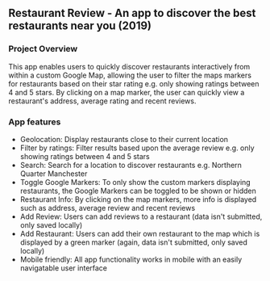 ## Restaurant Review - An app to discover the best restaurants near you (2019)
### Project Overview
This app enables users to quickly discover restaurants interactively from within a custom Google Map, allowing the user to filter the maps markers for restaurants based on their star rating e.g. only showing ratings between 4 and 5 stars. By clicking on a map marker, the user can quickly view a restaurant's address, average rating and recent reviews.

### App features
- Geolocation: Display restaurants close to their current location
- Filter by ratings: Filter results based upon the average review e.g. only showing ratings between 4 and 5 stars
- Search: Search for a location to discover restaurants e.g. Northern Quarter Manchester
- Toggle Google Markers: To only show the custom markers displaying restaurants, the Google Markers can be toggled to be shown or hidden
- Restaurant Info: By clicking on the map markers, more info is displayed such as address, average review and recent reviews
- Add Review: Users can add reviews to a restaurant (data isn't submitted, only saved locally)
- Add Restaurant: Users can add their own restaurant to the map which is displayed by a green marker (again, data isn't submitted, only saved locally)
- Mobile friendly: All app functionality works in mobile with an easily navigatable user interface

